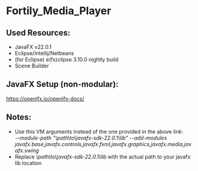 # Fortily_Media_Player

## Used Resources:

- JavaFX v22.0.1
- Eclipse/Intellij/Netbeans
- (for Eclipse) e(fx)clipse 3.10.0 nightly build
- Scene Builder

## JavaFX Setup (non-modular):

https://openjfx.io/openjfx-docs/

## Notes:

- Use this VM arguments instead of the one provided in the above link:\
  _--module-path "\path\to\javafx-sdk-22.0.1\lib" --add-modules javafx.base,javafx.controls,javafx.fxml,javafx.graphics,javafx.media,javafx.swing_
- Replace _\path\to\javafx-sdk-22.0.1\lib_ with the actual path to your javafx lib location
